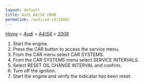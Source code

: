 ```yaml
---
layout: default
title: Audi A4/S4 2008
permalink: /audi/a4-s4/2008/
---
```

[*Home*](/) > [*Audi*](/audi/) > [*A4/S4*](/audi/a4-s4/) > [*2008*](/audi/a4-s4/2008/)

1. Start the engine.
2. Press the CAR button to access the service menu.
3. From the CAR menu select CAR SYSTEMS.
4. From the CAR SYSTEMS menu select SERVICE INTERVALS.
5. Select RESET OIL CHANGE INTERVAL and confirm.
6. Turn off the ignition.
7. Start the engine and verify the indicator has been reset.